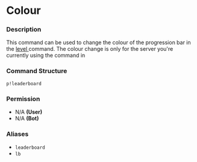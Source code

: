 # Colour

### Description

This command can be used to change the colour of the progression bar in the [level ](level.md)command. The colour change is only for the server you're currently using the command in

### Command Structure

```text
p!leaderboard
```

### **Permission**

* N/A **\(User\)**
* N/A **\(Bot\)**

### Aliases

* `leaderboard`
* `lb`

